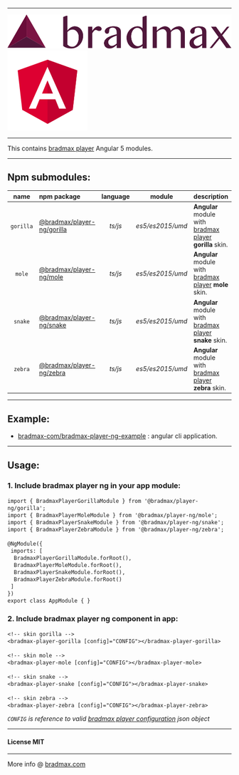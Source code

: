 ___
![Bradmax][bradmaxLogo]
![Angular][angularLogo]
___
This contains [bradmax player][bradmax] Angular 5 modules.
___
## Npm submodules:
| name | npm package | language | module | description |
|:---:|:---|:---:|:---:|:---|
| `gorilla` | [@bradmax/player-ng/gorilla][npm-player-ng] | *ts/js* | *es5/es2015/umd* | **Angular** module with [bradmax player][bradmax] **gorilla** skin. |
|  `mole`   | [@bradmax/player-ng/mole][npm-player-ng]    | *ts/js* | *es5/es2015/umd* | **Angular** module with [bradmax player][bradmax] **mole** skin.    |
|  `snake`  | [@bradmax/player-ng/snake][npm-player-ng]   | *ts/js* | *es5/es2015/umd* | **Angular** module with [bradmax player][bradmax] **snake** skin.   |
|  `zebra`  | [@bradmax/player-ng/zebra][npm-player-ng]   | *ts/js* | *es5/es2015/umd* | **Angular** module with [bradmax player][bradmax] **zebra** skin.   |
___
## Example:
- [bradmax-com/bradmax-player-ng-example](https://github.com/bradmax-com/bradmax-player-ng-example) : angular cli application.
___
## Usage:
### 1. Include bradmax player ng in your app module:
```
import { BradmaxPlayerGorillaModule } from '@bradmax/player-ng/gorilla';
import { BradmaxPlayerMoleModule } from '@bradmax/player-ng/mole';
import { BradmaxPlayerSnakeModule } from '@bradmax/player-ng/snake';
import { BradmaxPlayerZebraModule } from '@bradmax/player-ng/zebra';

@NgModule({
 imports: [
  BradmaxPlayerGorillaModule.forRoot(),
  BradmaxPlayerMoleModule.forRoot(),
  BradmaxPlayerSnakeModule.forRoot(),
  BradmaxPlayerZebraModule.forRoot()
 ]
})
export class AppModule { }
```
### 2. Include bradmax player ng component in app:
```
<!-- skin gorilla -->
<bradmax-player-gorilla [config]="CONFIG"></bradmax-player-gorilla>

<!-- skin mole -->
<bradmax-player-mole [config]="CONFIG"></bradmax-player-mole>

<!-- skin snake -->
<bradmax-player-snake [config]="CONFIG"></bradmax-player-snake>

<!-- skin zebra -->
<bradmax-player-zebra [config]="CONFIG"></bradmax-player-zebra>
```
*`CONFIG` is reference to valid [bradmax player configuration][bradmax-doc-config] json object*
___
#### License MIT 
___
More info @ [bradmax.com][bradmax]

[bradmax]: https://bradmax.com
[bradmax-doc-config]: https://bradmax.com/static/player-doc/configuration.html
[npm-player-ag]: https://npmjs.com/package/bradmax-player-ag
[npm-player-ng]: https://npmjs.com/package/bradmax-player-ng
[npm-player-rxjs]: https://npmjs.com/package/bradmax-player-rxjs
[npm-player-js]: https://npmjs.com/package/bradmax-player-js
[git-player-ag]: https://github.com/bradmax-com/bradmax-player-ag
[git-player-ag-example]: https://github.com/bradmax-com/bradmax-player-ag-example
[git-player-ng]: https://github.com/bradmax-com/bradmax-player-ng
[git-player-ng-example]: https://github.com/bradmax-com/bradmax-player-ng-example
[git-player-rxjs]: https://github.com/bradmax-com/bradmax-player-rxjs
[git-player-rxjs-example]: https://github.com/bradmax-com/bradmax-player-rxjs-example
[git-player-js]: https://github.com/bradmax-com/bradmax-player-js

[bradmaxLogo]: https://raw.githubusercontent.com/bradmax-com/bradmax-player-ng/master/assets/md/bradmax.svg?sanitize=true
[angularLogo]: https://raw.githubusercontent.com/bradmax-com/bradmax-player-ng/master/assets/md/ng.svg?sanitize=true
